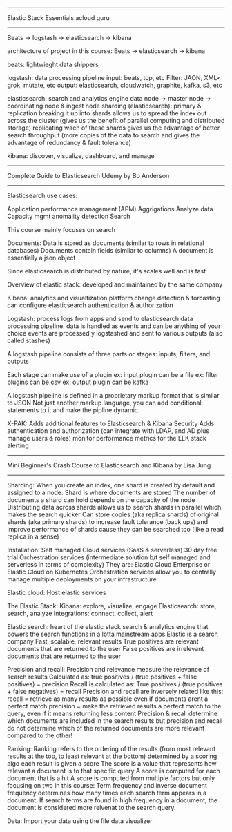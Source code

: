 *******************************************
Elastic Stack Essentials acloud guru
*******************************************

Beats -> logstash -> elasticsearch -> kibana

architecture of project in this course:
Beats -> elasticsearch -> kibana

beats:
lightwieght data shippers

logstash: 
data processing pipeline
input: beats, tcp, etc
Filter: JAON, XML< grok, mutate, etc
output: elasticsearch, cloudwatch, graphite, kafka, s3, etc

elasticsearch:
search and analytics engine
data node -> master node -> coordinating node & ingest node
sharding (elasticsearch):
primary & replication
breaking it up into shards allows us to spread the index out across the cluster (gives us the benefit of parallel computing and distributed storage)
replicating wach of these shards gives us the advantage of better search throughput
(more copies of the data to search and gives the advantage of redundancy & fault tolerance)

kibana:
discover, visualize, dashboard, and manage

*******************************************
Complete Guide to Elasticsearch Udemy
by Bo Anderson
*******************************************
Elasticsearch use cases:

Application performance management (APM) 
Aggrigations
Analyze data
Capacity mgmt
anomality detection
Search

This course mainly focuses on search

Documents:
Data is stored as documents (similar to rows in relational databases) 
Documents contain fields (similar to columns)
A document is essentially a json object

Since elasticsearch is distributed by nature, it's scales well and is fast

Overview of elastic stack:
developed and maintained by the same company

Kibana:
analytics and visualtization platform
change detection & forcasting
can configure elasticsearch authentication & authorization 

Logstash:
process logs from apps and send to elasticsearch
data processing pipeline. 
data is handled as events and can be anything of your choice
events are processed y logstashed and sent to various outputs (also called stashes)

A logstash pipeline consists of three parts or stages:
inputs, filters, and outputs

Each stage can make use of a plugin
ex: input plugin can be a file
ex: filter plugins can be csv
ex: output plugin can be kafka

A logstash pipeline is defined in a proprietary markup format that is similar to JSON
Not just another markup language, you can add conditional statements to it and make the pipline dynamic.

X-PAK:
Adds additional features to Elasticsearch & Kibana
Security
Adds authentication and authorization (can integrate with LDAP, and AD plus manage users & roles)
monitor performance metrics for the ELK stack
alerting

*********************************************************
Mini Beginner's Crash Course to Elasticsearch and Kibana
by Lisa Jung
*********************************************************

Sharding: 
When you create an index, one shard is created by default and assigned to a node. 
Shard is where documents are stored
The number of documents a shard can hold depends on the capacity of the node
Distributing data across shards allows us to search shards in parallel which makes the search quicker
Can store copies (aka replica shards) of original shards (aka primary  shards) to increase fault tolerance (back ups) and improve performance of shards cause they can be searched too (like a read replica in a sense)

Installation:
Self managed 
Cloud services (SaaS & serverless) 30 day free trial
Orchestration services (intermediate solution b/t self managed and serverless in terms of complexity) They are: Elastic Cloud Enterprise or Elastic Cloud on Kubernetes
Orchestration services allow you to centrally manage multiple deployments on your infrastructure 

Elastic cloud:
Host elastic services

The Elastic Stack:
Kibana: explore, visualize, engage
Elasticsearch: store, search, analyze
Integrations: connect, collect, alert

Elastic search:
heart of the elastic stack
search & analytics engine that powers the search functions in a lotta mainstream apps
Elastic is a search company
Fast, scalable, relevant results
True positives are relevant documents that are returned to the user
False positives are irrelevant documents that are returned to the user

Precision and recall:
Precision and relevance measure the relevance of search results
Calculated as: 
true positives / (true positives + false positives) = precision
Recall is calculated as:
True positives / (true positives + false negatives) = recall
Precision and recall are inversely related like this:
recall = retrieve as many results as possible even if documents arent a perfect match
precision = make the retrieved results a perfect match to the query, even if it means returning less content 
Precision & recall determine which documents are included in the search results but precision and recall do not determine which of the returned documents are more relevant compared to the other!

Ranking:
Ranking refers to the ordering of the results (from most relevant results at the top, to least relevant at the bottom)
determined by a scoring algo
each result is given a score 
The score is a value that represents how relevant a document is to that specific query
A score is computed for each document that is a hit
A score is computed from multiple factors but only focusing on two in this course:
Term frequency and inverse document frequency determines how many times each search term appears in a document.
If search terms are found in high frequency in a document, the document is considered more relvenat to the search query.

Data:
Import your data using the file data visualizer

